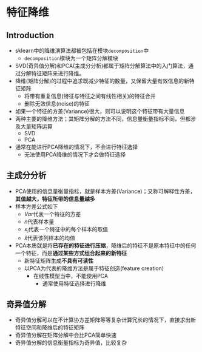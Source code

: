 # 特征降维

## Introduction

- sklearn中的降维演算法都被包括在模块`decomposition`中
  - `decomposition`模块为一个矩阵分解模块
- SVD(奇异值分解)和PCA(主成分分析)都属于矩阵分解算法中的入门算法，通过分解特征矩阵来进行降维。
- 降维(矩阵分解)的过程中追求既减少特征的数量，又保留大量有效信息的新特征矩阵
  - 将带有重复信息(特征与特征之间有线性相关)的特征合并
  - 删除无效信息(noise)的特征
- 如果一个特征的方差(Variance)很大，则可以说明这个特征带有大量信息
- 两种主要的降维方法；其矩阵分解的方法不同，信息量衡量指标不同，但都涉及大量矩阵运算
  - SVD
  - PCA
- 通常在能进行PCA降维的情况下，不会进行特征选择
  - 无法使用PCA降维的情况下才会做特征选择

## 主成分分析

- PCA使用的信息量衡量指标，就是样本方差(Variance)；又称可解释性方差，**其值越大，特征所带的信息量越多**
- 样本方差公式如下
  - $Var$代表一个特征的方差
  - $n$代表样本量
  - $x_i$代表一个特征中的每个样本的取值
  - $\hat{x}$代表该列样本的均值
- PCA本质就是将**已存在的特征进行压缩**，降维后的特征不是原本特征中的任何一个特征，而是**通过某些方式组合起来的新特征**
  - 新特征矩阵生成**不具有可读性**
  - 以PCA为代表的降维方法是属于特征创造(feature creation)
    - 在线性模型当中，不能使用PCA
      - 通常使用特征选择进行降维

## 奇异值分解

- 奇异值分解可以在不计算协方差矩阵等等复杂计算冗长的情况下，直接求出新特征空间和降维后的特征矩阵
- 奇异值分解在矩阵分解中会比PCA简单快速
- 奇异值分解的信息衡量指标为奇异值，比较复杂

